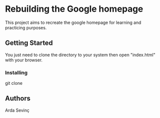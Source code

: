 # Rebuilding the Google homepage

This project aims to recreate the google homepage for learning and practicing purposes.

## Getting Started

You just need to clone the directory to your system then open "index.html" with your browser.

### Installing

git clone <url of the project>

## Authors

Arda Sevinç